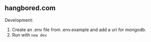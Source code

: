 ## hangbored.com

Development:

1. Create an .env file from .env.example and add a uri for mongodb.
2. Run with `now dev`
